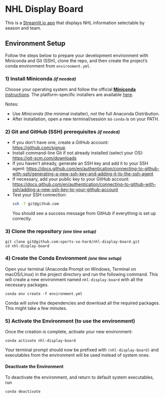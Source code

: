 # NHL Display Board

This is a [Streamlit.io app](https://streamlit.io/) that displays NHL information selectable by season and team.

## Environment Setup

Follow the steps below to prepare your development environment with Miniconda and Git (SSH), clone the repo, and then create the project’s conda environment from `environment.yml`.

### 1) Install Miniconda <small>_(if needed)_</small>
Choose your operating system and follow the official [**Miniconda** instructions](https://docs.anaconda.com/miniconda/). The platform-specific installers are available [here](https://www.anaconda.com/download/success).

Notes:
- Use *Miniconda* (the minimal installer), _not_ the full Anaconda Distribution.
- After installation, open a new terminal/session so `conda` is on your PATH.

### 2) Git and GitHub (SSH) prerequisites <small>_(if needed)_</small>
- If you don't have one, create a GitHub account: https://github.com/signup
- Install command-line Git if not already installed (select your OS): https://git-scm.com/downloads
- If you haven't already, generate an SSH key and add it to your SSH agent:
  https://docs.github.com/en/authentication/connecting-to-github-with-ssh/generating-a-new-ssh-key-and-adding-it-to-the-ssh-agent
- If necessary, add your public key to your GitHub account:
  https://docs.github.com/en/authentication/connecting-to-github-with-ssh/adding-a-new-ssh-key-to-your-github-account
- Test your SSH connection:
  ```bash
  ssh -T git@github.com
  ```
  You should see a success message from GitHub if everything is set up correctly.

### 3) Clone the repository <small>_(one time setup)_</small>

```
git clone git@github.com:sports-so-hard/nhl-display-board.git
cd nhl-display-board
```

### 4) Create the Conda Environment <small>_(one time setup)_</small>

Open your terminal (Anaconda Prompt on Windows, Terminal on macOS/Linux) in the project directory and run the following command. This will create a new environment named `nhl-display-board` with all the necessary packages.

```
conda env create -f environment.yml
```

Conda will solve the dependencies and download all the required packages. This might take a few minutes.

### 5) Activate the Environment (to use the environment)

Once the creation is complete, activate your new environment:

```
conda activate nhl-display-board
```

Your terminal prompt should now be prefixed with `(nhl-display-board)` and executables from the environment will be used instead of system ones.

#### Deactivate the Environment

To deactivate the environment, and return to default system executables, run
```
conda deactivate
```

